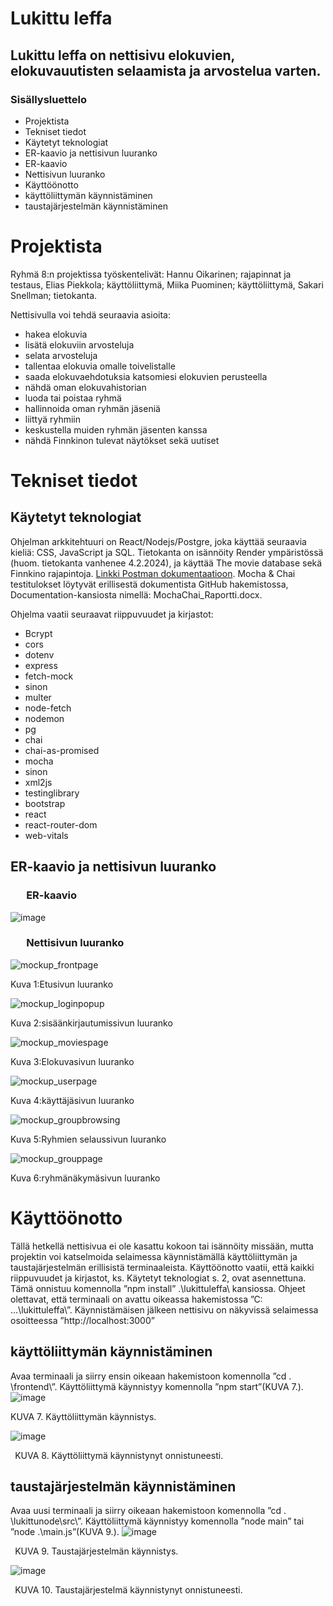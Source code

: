 # Lukittu leffa

## Lukittu leffa on nettisivu elokuvien, elokuvauutisten selaamista ja arvostelua varten.
### Sisällysluettelo
- Projektista	
- Tekniset tiedot	
- Käytetyt teknologiat
- ER-kaavio ja nettisivun luuranko
- ER-kaavio
- Nettisivun luuranko
- Käyttöönotto
- käyttöliittymän käynnistäminen
- taustajärjestelmän käynnistäminen



# <a name="_toc153550527"></a>Projektista
Ryhmä 8:n projektissa työskentelivät: Hannu Oikarinen; rajapinnat ja testaus, Elias Piekkola; käyttöliittymä, Miika Puominen; käyttöliittymä, Sakari Snellman; tietokanta.

Nettisivulla voi tehdä seuraavia asioita:

- hakea elokuvia
- lisätä elokuviin arvosteluja
- selata arvosteluja
- tallentaa elokuvia omalle toivelistalle
- saada elokuvaehdotuksia katsomiesi elokuvien perusteella
- nähdä oman elokuvahistorian
- luoda tai poistaa ryhmä
- hallinnoida oman ryhmän jäseniä
- liittyä ryhmiin
- keskustella muiden ryhmän jäsenten kanssa
- nähdä Finnkinon tulevat näytökset sekä uutiset
# <a name="_toc153550528"></a>Tekniset tiedot
## <a name="_toc153550529"></a>Käytetyt teknologiat
Ohjelman arkkitehtuuri on React/Nodejs/Postgre, joka käyttää seuraavia kieliä: CSS, JavaScript ja SQL. Tietokanta on isännöity Render ympäristössä (huom. tietokanta vanhenee 4.2.2024), ja käyttää The movie database sekä Finnkino rajapintoja. [Linkki Postman dokumentaatioon](https://documenter.getpostman.com/view/26353360/2s9YkkfNv3). Mocha & Chai testitulokset löytyvät erillisestä dokumentista GitHub hakemistossa, Documentation-kansiosta nimellä: MochaChai\_Raportti.docx.

Ohjelma vaatii seuraavat riippuvuudet ja kirjastot:

- Bcrypt
- cors
- dotenv
- express
- fetch-mock
- sinon
- multer
- node-fetch
- nodemon
- pg
- chai
- chai-as-promised
- mocha
- sinon
- xml2js
- testinglibrary
- bootstrap
- react
- react-router-dom
- web-vitals

## <a name="_toc153550530"></a>ER-kaavio ja nettisivun luuranko
### `	`<a name="_toc153550531"></a>ER-kaavio

![image](https://github.com/TVT22-8/LukittuLeffa/assets/127741434/13feea2a-78d8-4b68-acbf-9906b9335a76)



### `	`<a name="_toc153550532"></a>Nettisivun luuranko


![mockup_frontpage](https://github.com/TVT22-8/LukittuLeffa/assets/127741434/903cdff4-4bb0-478f-b017-a6923f9b5ec5)


Kuva 1:Etusivun luuranko


![mockup_loginpopup](https://github.com/TVT22-8/LukittuLeffa/assets/127741434/75b22c1b-cdfc-48ce-a188-65f21453189e)


Kuva 2:sisäänkirjautumissivun luuranko


![mockup_moviespage](https://github.com/TVT22-8/LukittuLeffa/assets/127741434/b8e59b77-1d92-40f8-8a1a-cac0cde2b470)


Kuva 3:Elokuvasivun luuranko 


![mockup_userpage](https://github.com/TVT22-8/LukittuLeffa/assets/127741434/ada143e9-283e-4483-a2b2-3d95d6da1583)


Kuva 4:käyttäjäsivun luuranko


![mockup_groupbrowsing](https://github.com/TVT22-8/LukittuLeffa/assets/127741434/15308b8e-e407-448e-bf4b-f4e5f4ba42d0)

Kuva 5:Ryhmien selaussivun luuranko

![mockup_grouppage](https://github.com/TVT22-8/LukittuLeffa/assets/127741434/3174c55a-4420-4a7a-bcc6-c0b3d36ff49b)

Kuva 6:ryhmänäkymäsivun luuranko


# <a name="_toc153550533"></a>Käyttöönotto
Tällä hetkellä nettisivua ei ole kasattu kokoon tai isännöity missään, mutta projektin voi katselmoida selaimessa käynnistämällä käyttöliittymän ja taustajärjestelmän erillisistä terminaaleista. Käyttöönotto vaatii, että kaikki riippuvuudet ja kirjastot, ks. Käytetyt teknologiat s. 2, ovat asennettuna. Tämä onnistuu komennolla ”npm install” .\lukittuleffa\ kansiossa. Ohjeet olettavat, että terminaali on avattu oikeassa hakemistossa ”C: \...\lukittuleffa\”. Käynnistämäisen jälkeen nettisivu on näkyvissä selaimessa osoitteessa ”http://localhost:3000”
## <a name="_toc153550534"></a>käyttöliittymän käynnistäminen
Avaa terminaali ja siirry ensin oikeaan hakemistoon komennolla ”cd . \frontend\”. Käyttöliittymä käynnistyy komennolla ”npm start”(KUVA 7.).
![image](https://github.com/TVT22-8/LukittuLeffa/assets/127741434/b5c549c8-777c-4256-8f3b-8a7468b08a82)

KUVA 7. Käyttöliittymän käynnistys.


![image](https://github.com/TVT22-8/LukittuLeffa/assets/127741434/758e26a8-2f0a-4542-86e8-920d3aa32c03)


` `KUVA 8. Käyttöliittymä käynnistynyt onnistuneesti.
## <a name="_toc153550535"></a>taustajärjestelmän käynnistäminen 
Avaa uusi terminaali ja siirry oikeaan hakemistoon komennolla ”cd . \lukittunode\src\”. Käyttöliittymä käynnistyy komennolla ”node main” tai ”node .\main.js”(KUVA 9.).
![image](https://github.com/TVT22-8/LukittuLeffa/assets/127741434/efe3e984-7c2c-43d9-b4e0-fb7421975fd8)


` `KUVA 9. Taustajärjestelmän käynnistys.


![image](https://github.com/TVT22-8/LukittuLeffa/assets/127741434/484f043e-8115-410e-bf1d-09b320f1b403)


` `KUVA 10. Taustajärjestelmä käynnistynyt onnistuneesti.
